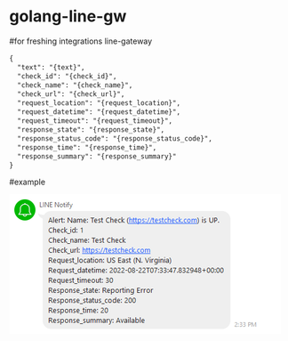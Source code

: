 # golang-line-gw
#for freshing integrations line-gateway
```
{
  "text": "{text}",
  "check_id": "{check_id}",
  "check_name": "{check_name}",
  "check_url": "{check_url}",
  "request_location": "{request_location}",
  "request_datetime": "{request_datetime}",
  "request_timeout": "{request_timeout}",
  "response_state": "{response_state}",
  "response_status_code": "{response_status_code}",
  "response_time": "{response_time}",
  "response_summary": "{response_summary}"
}
```

#example

![Alt text](images/freshping-line-gw.png "Title")
